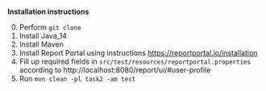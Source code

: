 **Installation instructions**

0. Perform `git clone`
1. Install Java_14
2. Install Maven
3. Install Report Portal using instructions https://reportportal.io/installation
4. Fill up required fields in `src/test/resources/reportportal.properties` according to http://localhost:8080/report/ui/#user-profile
5. Run `mvn clean -pl task2 -am test`